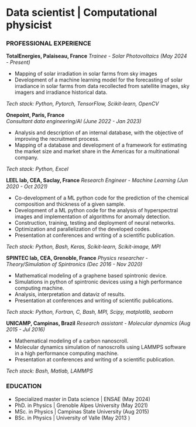 # Data scientist | Computational physicist
  
### PROFESSIONAL EXPERIENCE
 **TotalEnergies, Palaiseau, France**
  *Trainee - Solar Photovoltaics (May 2024 - Present)*

  - Mapping of solar irradiation in solar farms from sky images
  - Development of a machine learning model for the forecasting of solar irradiance in solar farms from data recollected from satellite images, sky imagers and irradiance historical data.

  _Tech stack: Python, Pytorch, TensorFlow, Scikit-learn, OpenCV_

  **Onepoint, Paris, France**   
	 *Consultant data engineering/AI (June 2022 - Jan 2023)* 
	 
   - Analysis and description of an internal database, with the objective of improving the recruitment process.
   - Mapping of a database and development of a framework for estimating the market size and market share in the Americas for a multinational company.

  _Tech stack: Python, Excel_

  **LEEL lab, CEA, Saclay, France**
	 *Research Engineer - Machine Learning (Jun 2020 - Oct 2021)*
  
   - Co-development of a ML python code for the prediction of the chemical composition and thickness of a given sample.
   - Development of a ML python code for the analysis of hyperspectral images and implementation of algorithms for anomaly detection.
   - Construction, training, testing and deployment of neural networks. 
   - Optimization and parallelization of the developed codes. 
   - Presentation at conferences and writing of a scientific publication.     
  
   _Tech stack: Python, Bash, Keras, Scikit-learn, Scikit-image, MPI_

  **SPINTEC lab, CEA, Grenoble, France**
	 *Physics researcher - Theory/Simulation of Spintronics (Dec 2016 - Nov 2020)*
	
   - Mathematical modeling of a graphene based spintronic device.
   - Simulations in python of spintronic devices using a high performance computing machine.
   - Analysis, interpretation and dataviz of results.
   - Presentation at conferences and writing of scientific publications.

   _Tech stack: Python, Fortran, C, Bash, MPI, Scipy, matplotlib, seaborn_
   
  **UNICAMP, Campinas, Brazil**
	  *Research assistant - Molecular dynamics (Aug 2015 - Jul 2016)*
	  
   - Mathematical modeling of a carbon nanoscroll.
   - Molecular dynamics simulation of nanoscrolls using LAMMPS software in a high performance computing machine.
   - Presentation at conferences and writing of a scientific publication.

  _Tech stack: Bash, Matlab, LAMMPS_

### EDUCATION
    
  - Specialized master in Data science | ENSAE (May 2024)
  - PhD. in Physics | Grenoble Alpes University (May 2021)
  - MSc. in Physics | Campinas State University (Aug 2015)
  - BSc. in Physics | University of Valle (May 2013 )
